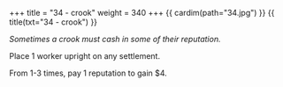 +++
title = "34 - crook"
weight = 340
+++
{{ cardim(path="34.jpg") }}
{{ title(txt="34 - crook") }}

*Sometimes a crook must cash in some of their reputation.*

Place 1 worker upright on any settlement.

From 1-3 times, pay 1 reputation to gain $4.